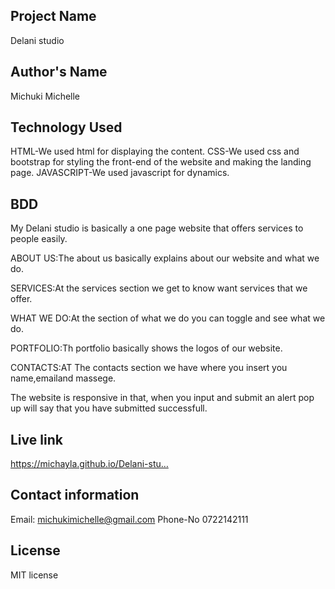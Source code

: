 ## Project Name
Delani studio
## Author's Name
Michuki Michelle
## Technology Used
HTML-We used html for displaying the content.
CSS-We used css and bootstrap for styling the front-end of the website and making the landing page.
JAVASCRIPT-We used javascript for dynamics.
## BDD
My Delani studio is basically a one page website that offers services to people easily.

ABOUT US:The about us basically explains about our website and what we do.

SERVICES:At the services section we get to know want services that we offer.

WHAT WE DO:At the section of what we do you can toggle and see what we do.

PORTFOLIO:Th portfolio basically shows the logos of our website.

CONTACTS:AT The contacts section we have where you insert you name,emailand massege.

The website is responsive in that, when you input and submit an alert pop up will say that you have submitted successfull.
 ## Live link
 https://michayla.github.io/Delani-stu…
 ## Contact information 
 Email: michukimichelle@gmail.com
 Phone-No 0722142111
 ## License
 MIT license